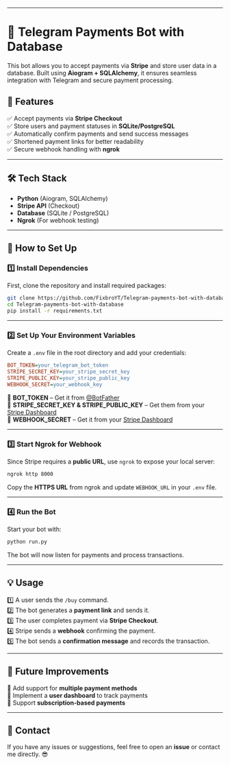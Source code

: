 
---


# 🚀 Telegram Payments Bot with Database  

This bot allows you to accept payments via **Stripe** and store user data in a database. Built using **Aiogram + SQLAlchemy**, it ensures seamless integration with Telegram and secure payment processing.

## 📌 Features  
✅ Accept payments via **Stripe Checkout**  
✅ Store users and payment statuses in **SQLite/PostgreSQL**  
✅ Automatically confirm payments and send success messages  
✅ Shortened payment links for better readability  
✅ Secure webhook handling with **ngrok**  

---

## 🛠 Tech Stack  
- **Python** (Aiogram, SQLAlchemy)  
- **Stripe API** (Checkout)  
- **Database** (SQLite / PostgreSQL)  
- **Ngrok** (For webhook testing)  

---

## 🚀 How to Set Up  

### 1️⃣ Install Dependencies  
First, clone the repository and install required packages:  
```bash
git clone https://github.com/FixbroYT/Telegram-payments-bot-with-database.git
cd Telegram-payments-bot-with-database
pip install -r requirements.txt
```

---

### 2️⃣ Set Up Your Environment Variables  
Create a `.env` file in the root directory and add your credentials:  
```ini
BOT_TOKEN=your_telegram_bot_token
STRIPE_SECRET_KEY=your_stripe_secret_key
STRIPE_PUBLIC_KEY=your_stripe_public_key
WEBHOOK_SECRET=your_webhook_key
```

🔹 **BOT_TOKEN** – Get it from [@BotFather](https://t.me/BotFather)  
🔹 **STRIPE_SECRET_KEY & STRIPE_PUBLIC_KEY** – Get them from your [Stripe Dashboard](https://dashboard.stripe.com/)  
🔹 **WEBHOOK_SECRET** – Get it from your [Stripe Dashboard](https://dashboard.stripe.com/)

---

### 3️⃣ Start Ngrok for Webhook  
Since Stripe requires a **public URL**, use `ngrok` to expose your local server:  
```bash
ngrok http 8000
```
Copy the **HTTPS URL** from ngrok and update `WEBHOOK_URL` in your `.env` file.

---

### 4️⃣ Run the Bot  
Start your bot with:  
```bash
python run.py
```
The bot will now listen for payments and process transactions.

---

## 💡 Usage  
1️⃣ A user sends the `/buy` command.  
2️⃣ The bot generates a **payment link** and sends it.  
3️⃣ The user completes payment via **Stripe Checkout**.  
4️⃣ Stripe sends a **webhook** confirming the payment.  
5️⃣ The bot sends a **confirmation message** and records the transaction.  

---

## 🎯 Future Improvements  
🔹 Add support for **multiple payment methods**  
🔹 Implement a **user dashboard** to track payments  
🔹 Support **subscription-based payments**  

---

## 📩 Contact  
If you have any issues or suggestions, feel free to open an **issue** or contact me directly. 😎  
```
